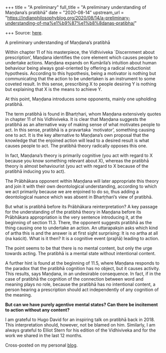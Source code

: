 +++
title = "A preliminary"
full_title = "A preliminary understanding of Maṇḍana’s pratibhā"
date = "2020-08-14"
upstream_url = "https://indianphilosophyblog.org/2020/08/14/a-preliminary-understanding-of-ma%e1%b9%87%e1%b8%8danas-pratibha/"

+++
Source: [here](https://indianphilosophyblog.org/2020/08/14/a-preliminary-understanding-of-ma%e1%b9%87%e1%b8%8danas-pratibha/).

A preliminary understanding of Maṇḍana’s pratibhā

Within chapter 11 of his masterpiece, the Vidhiviveka \`Discernment
about prescription’, Maṇḍana identifies the core element which causes
people to undertake actions. Maṇḍana expands on Kumārila’s intuition
about human behaviour being always goal-oriented by offering a radical
reductionist hypothesis. According to this hypothesis, being a motivator
is nothing but communicating that the action to be undertaken is an
instrument to some coveted result. In this sense, prescribing X to
people desiring Y is nothing but explaining that X is the means to
achieve Y.

At this point, Maṇḍana introduces some opponents, mainly one upholding
pratibhā.

The term pratibhā is found in Bhartṛhari, whom Maṇḍana extensively
quotes in chapter 11 of his Vidhiviveka. It is clear that Maṇḍana
suggests the pratibhā as an alternative way of making sense of what
motivates people to act. In this sense, pratibhā is a pravartaka
\`motivator’, something causing one to act. It is the key alternative to
Maṇḍana’s own proposal that the knowledge that the enjoined action will
lead to a desired result is what causes people to act. The pratibhā
theory radically opposes this one.

In fact, Maṇḍana’s theory is primarily cognitive (you act with regard to
X because you know something relevant about X), whereas the pratibhā
theory is almost behaviourist (you act with regard to X because of the
pratibhā inducing you to act).

The Prābhākara opponent within Maṇḍana will later appropriate this
theory and join it with their own deontological understanding, according
to which we act primarily because we are enjoined to do so, thus adding
a deontological nuance which was absent in Bhartṛhari’s view of
pratibhā.

But what is pratibhā before its Prābhākara reinterpretation? A key
passage for the understanding of the pratibhā theory in Maṇḍana before
its Prābhākara appropriation is the very sentence introducing it, at the
beginning of section 11.3. There, the opponent suggests pratibhā as the
thing causing one to undertake an action. An uttarapakṣin asks which
kind of artha this is and the answer is at first sight surprising: It is
no artha at all (na kaścit). What is it then? It is a cognitive event
(prajñā) leading to action.

The point seems to be that there is no mental content, but only the urge
towards acting. The pratibhā is a mental state without intentional
content.

A further hint is found at the beginning of 11.5, where Maṇḍana responds
to the paradox that the pratibhā cognition has no object, but it causes
activity. This results, says Maṇḍana, in an undesirable consequence. In
fact, if in the case of pratibhā the cognition of the connection between
word and meaning plays no role, because the pratibhā has no intentional
content, a person hearing a prescription should act independently of any
cognition of the meaning.

**But can we have purely agentive mental states? Can there be incitement
to action without any content?**

I am grateful to Hugo David for an inspiring talk on pratibhā back in
2018. This interpretation should, however, not be blamed on him.
Similarly, I am always grateful to Elliot Stern for his edition of the
Vidhiviveka and for the work we shared in the last 12 months.

Cross-posted on my personal [blog](http://elisafreschi.com).
